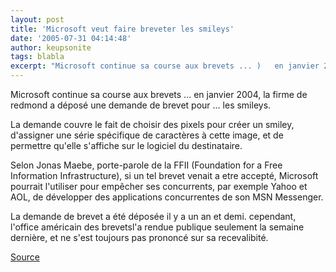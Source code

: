 ```yaml
---
layout: post
title: 'Microsoft veut faire breveter les smileys'
date: '2005-07-31 04:14:48'
author: keupsonite
tags: blabla
excerpt: "Microsoft continue sa course aux brevets ... )   en janvier 2004, la firme de redmond a déposé une demande de brevet pour ... les smileys.  \n  \nLa demande couvre le fait de choisir des pixels pour créer un smiley, d'assigner une série spécifique de caractères à cette image, et de permettre qu'elle s'affiche sur le logiciel du destinataire.  \n  \n   …"
---
```


Microsoft continue sa course aux brevets ... en janvier 2004, la firme de redmond a déposé une demande de brevet pour ... les smileys.

La demande couvre le fait de choisir des pixels pour créer un smiley, d'assigner une série spécifique de caractères à cette image, et de permettre qu'elle s'affiche sur le logiciel du destinataire.

Selon Jonas Maebe, porte-parole de la FFII (Foundation for a Free Information Infrastructure), si un tel brevet venait a etre accepté, Microsoft pourrait l'utiliser pour empêcher ses concurrents, par exemple Yahoo et AOL, de développer des applications concurrentes de son MSN Messenger.

La demande de brevet a été déposée il y a un an et demi. cependant, l'office américain des brevetsl'a rendue publique seulement la semaine dernière, et ne s'est toujours pas prononcé sur sa recevalibité.

[Source](http://www.phportail.net/news/270-microsoft-veut-faire-breveter-les-smileys.php)
